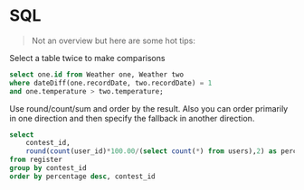 # SQL

> Not an overview but here are some hot tips:

Select a table twice to make comparisons

```sql
select one.id from Weather one, Weather two
where dateDiff(one.recordDate, two.recordDate) = 1
and one.temperature > two.temperature;
```

Use round/count/sum and order by the result. Also you can order primarily in one direction and then
specify the fallback in another direction.

```sql
select
    contest_id,
    round(count(user_id)*100.00/(select count(*) from users),2) as percentage
from register
group by contest_id
order by percentage desc, contest_id
```
